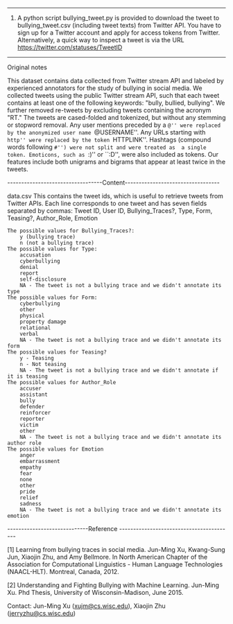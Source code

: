 *****************************************************************************
1. A python script bullying_tweet.py is provided to download the tweet to bullying_tweet.csv (including tweet texts) from Twitter API. You have to sign up for a Twitter account and apply for access tokens from Twitter.  Alternatively, a quick way to inspect a tweet is via the URL https://twitter.com/statuses/TweetID

*****************************************************************************
Original notes

This dataset contains data collected from Twitter stream API and labeled by 
experienced annotators for the study of bullying in social media.  We 
collected tweets using the public Twitter stream API, such that each tweet 
contains at least one of the following keywords: "bully, bullied, bullying". 
We further removed re-tweets by excluding tweets containing the acronym "RT." 
The tweets are cased-folded and tokenized, but without any stemming or stopword removal. 
Any user mentions preceded by a ``@'' were replaced by the anonymized user name ``@USERNAME''. 
Any URLs starting with ``http'' were replaced by the token ``HTTPLINK''. 
Hashtags (compound words following ``#'') were not split and were treated as 
a single token. Emoticons, such as ``:)'' or ``:D'', were also included as 
tokens. Our features include both unigrams and bigrams that appear at least 
twice in the tweets. 


----------------------------------Content----------------------------------

data.csv
	This contains the tweet ids, which is useful to retrieve tweets from 
	Twitter APIs. Each line corresponds to one tweet and has seven fields 
	separated by commas:
	Tweet ID, User ID, Bullying_Traces?, Type, Form, Teasing?, Author_Role, Emotion

	The possible values for Bullying_Traces?: 
		y (bullying trace) 
		n (not a bullying trace)
	The possible values for Type: 
		accusation
		cyberbullying
		denial
		report
		self-disclosure
		NA - The tweet is not a bullying trace and we didn't annotate its type
	The possible values for Form: 
		cyberbullying
		other
		physical
		property damage
		relational
		verbal
		NA - The tweet is not a bullying trace and we didn't annotate its form
	The possible values for Teasing?
		y - Teasing
		n - Not teasing
		NA - The tweet is not a bullying trace and we didn't annotate if it is teasing
	The possible values for Author_Role
		accuser
		assistant
		bully
		defender
		reinforcer
		reporter
		victim
		other
		NA - The tweet is not a bullying trace and we didn't annotate its author role
	The possible values for Emotion
		anger
		embarrassment
		empathy
		fear
		none
		other
		pride
		relief
		sadness
		NA - The tweet is not a bullying trace and we didn't annotate its emotion
		
-----------------------------Reference -----------------------------------------

[1] Learning from bullying traces in social media.
Jun-Ming Xu, Kwang-Sung Jun, Xiaojin Zhu, and Amy Bellmore.
In North American Chapter of the Association for Computational Linguistics - Human Language Technologies (NAACL-HLT).
Montreal, Canada, 2012.

[2] Understanding and Fighting Bullying with Machine Learning.
Jun-Ming Xu.
Phd Thesis, University of Wisconsin-Madison, June 2015.

Contact: Jun-Ming Xu (xujm@cs.wisc.edu), Xiaojin Zhu (jerryzhu@cs.wisc.edu)
